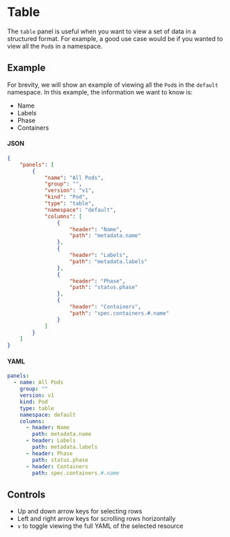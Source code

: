# Table

The `table` panel is useful when you want to view a set of data in a structured format. For example, a good use case would be if 
you wanted to view all the `Pod`s in a namespace.

## Example

For brevity, we will show an example of viewing all the `Pod`s in the `default` namespace. In this example, the information we want to know is:
- Name
- Labels
- Phase
- Containers

<!-- tabs:start -->

#### **JSON**
```json
{
    "panels": [
        {
            "name": "All Pods",
            "group": "",
            "version": "v1",
            "kind": "Pod",
            "type": "table",
            "namespace": "default",
            "columns": [
                {
                    "header": "Name",
                    "path": "metadata.name"
                },
                {
                    "header": "Labels",
                    "path": "metadata.labels"
                },
                {
                    "header": "Phase",
                    "path": "status.phase"
                },
                {
                    "header": "Containers",
                    "path": "spec.containers.#.name"
                }
            ]
        }
    ]
}
```

#### **YAML**
```yaml
panels:
  - name: All Pods
    group: ""
    version: v1
    kind: Pod
    type: table
    namespace: default
    columns:
      - header: Name
        path: metadata.name
      - header: Labels
        path: metadata.labels
      - header: Phase
        path: status.phase
      - header: Containers
        path: spec.containers.#.name
```

<!-- tabs:end -->

## Controls

- Up and down arrow keys for selecting rows
- Left and right arrow keys for scrolling rows horizontally
- `v` to toggle viewing the full YAML of the selected resource